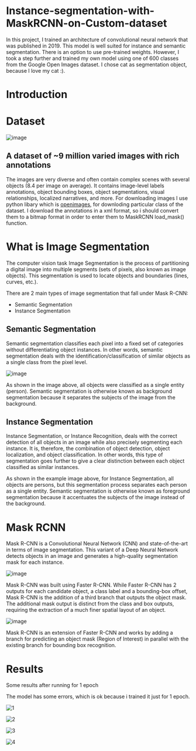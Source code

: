 # Instance-segmentation-with-MaskRCNN-on-Custom-dataset
In this project, I trained an architecture of convolutional neural network that was published in 2019. This model is well suited for instance and semantic segmentation. There is an option to use pre-trained weights. However, I took a step further and trained my own model using one of 600 classes from the Google Open Images dataset. I chose cat as segmentation object, because I love my cat :).

# Introduction

# Dataset

![image](https://user-images.githubusercontent.com/55941654/139727096-a0068ba2-c1c7-4821-af39-f825743c15e7.png)

## A dataset of ~9 million varied images with rich annotations
The images are very diverse and often contain complex scenes with several objects (8.4 per image on average). It contains image-level labels annotations, object bounding boxes, object segmentations, visual relationships, localized narratives, and more.
For downloading images I use python libary which is <a href="https://pypi.org/project/openimages/">openimages</a>, for downloding particular class of the dataset.
I download the annotations in a xml format, so i should convert them to a bitmap format in order to enter them to MaskRCNN load_mask() function.
# What is Image Segmentation
The computer vision task Image Segmentation is the process of partitioning a digital image into multiple segments (sets of pixels, also known as image objects). This segmentation is used to locate objects and boundaries (lines, curves, etc.).

There are 2 main types of image segmentation that fall under Mask R-CNN:
<ul>
  <li>Semantic Segmentation</li>
  <li>Instance Segmentation</li>
</ul>

## Semantic Segmentation
Semantic segmentation classifies each pixel into a fixed set of categories without differentiating object instances. In other words, semantic segmentation deals with the identification/classification of similar objects as a single class from the pixel level.

![image](https://user-images.githubusercontent.com/55941654/139725568-3cdbccc5-ad0b-4d97-a77e-0afed6fbc093.png)

As shown in the image above, all objects were classified as a single entity (person). Semantic segmentation is otherwise known as background segmentation because it separates the subjects of the image from the background.

## Instance Segmentation
Instance Segmentation, or Instance Recognition, deals with the correct detection of all objects in an image while also precisely segmenting each instance. It is, therefore, the combination of object detection, object localization, and object classification. In other words, this type of segmentation goes further to give a clear distinction between each object classified as similar instances.

As shown in the example image above, for Instance Segmentation, all objects are persons, but this segmentation process separates each person as a single entity. Semantic segmentation is otherwise known as foreground segmentation because it accentuates the subjects of the image instead of the background.


# Mask RCNN
Mask R-CNN is a Convolutional Neural Network (CNN) and state-of-the-art in terms of image segmentation. This variant of a Deep Neural Network detects objects in an image and generates a high-quality segmentation mask for each instance.

![image](https://user-images.githubusercontent.com/55941654/139724945-bf7748e9-3d4a-4b7c-aa22-80c43e27daef.png)

Mask R-CNN was built using Faster R-CNN. While Faster R-CNN has 2 outputs for each candidate object, a class label and a bounding-box offset, Mask R-CNN is the addition of a third branch that outputs the object mask. The additional mask output is distinct from the class and box outputs, requiring the extraction of a much finer spatial layout of an object.

![image](https://user-images.githubusercontent.com/55941654/139726659-9c7ac678-da7f-4571-9bee-f90d576c5095.png)

Mask R-CNN is an extension of Faster R-CNN and works by adding a branch for predicting an object mask (Region of Interest) in parallel with the existing branch for bounding box recognition.


# Results
Some results after running for 1 epoch 

The model has some errors, which is ok because i trained it just for 1 epoch. 

![1](https://user-images.githubusercontent.com/55941654/139692582-d9fd1afa-5a14-45f3-b48d-979a44dd9d2f.jpg)

![2](https://user-images.githubusercontent.com/55941654/139692745-939dbdbf-f0ea-469a-86eb-9e9354d6d746.jpg)

![3](https://user-images.githubusercontent.com/55941654/139692760-4b95f9c5-fb79-4bb3-a09f-127039827c2d.jpg)

![4](https://user-images.githubusercontent.com/55941654/139692763-9942c441-fa35-4e28-b7f6-07048f8671ef.jpg)
